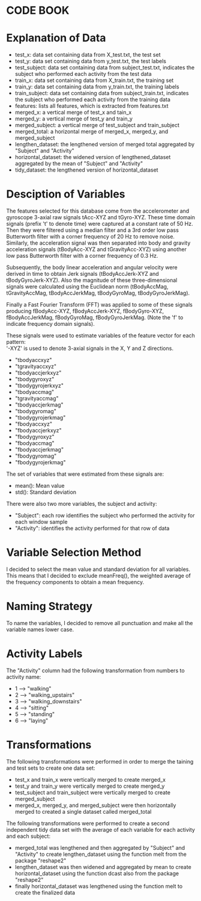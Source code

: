 CODE BOOK
========================================================

Explanation of Data
========================================================
- test_x: data set containing data from X_test.txt, the test set
- test_y: data set containing data from y_test.txt, the test labels
- test_subject: data set containing data from subject_test.txt, indicates the subject who performed each activity from the test data
- train_x: data set containing data from X_train.txt, the training set
- train_y: data set containing data from y_train.txt, the training labels
- train_subject: data set containing data from subject_train.txt, indicates the subject who performed each activity from the training data
- features: lists all features, which is extracted from features.txt
- merged_x: a vertical merge of test_x and tain_x
- merged_y: a vertical merge of test_y and train_y
- merged_subject: a vertical merge of test_subject and train_subject
- merged_total: a horizontal merge of merged_x, merged_y, and merged_subject
- lengthen_dataset: the lengthened version of merged total aggregated by "Subject" and "Activity"
- horizontal_dataset: the widened version of lengthened_dataset aggregated by the mean of "Subject" and "Activity"
- tidy_dataset: the lengthened version of horizontal_dataset

Desciption of Variables
========================================================
The features selected for this database come from the accelerometer and gyroscope 3-axial raw signals tAcc-XYZ and tGyro-XYZ. These time domain signals (prefix 't' to denote time) were captured at a constant rate of 50 Hz. Then they were filtered using a median filter and a 3rd order low pass Butterworth filter with a corner frequency of 20 Hz to remove noise. Similarly, the acceleration signal was then separated into body and gravity acceleration signals (tBodyAcc-XYZ and tGravityAcc-XYZ) using another low pass Butterworth filter with a corner frequency of 0.3 Hz. 

Subsequently, the body linear acceleration and angular velocity were derived in time to obtain Jerk signals (tBodyAccJerk-XYZ and tBodyGyroJerk-XYZ). Also the magnitude of these three-dimensional signals were calculated using the Euclidean norm (tBodyAccMag, tGravityAccMag, tBodyAccJerkMag, tBodyGyroMag, tBodyGyroJerkMag). 

Finally a Fast Fourier Transform (FFT) was applied to some of these signals producing fBodyAcc-XYZ, fBodyAccJerk-XYZ, fBodyGyro-XYZ, fBodyAccJerkMag, fBodyGyroMag, fBodyGyroJerkMag. (Note the 'f' to indicate frequency domain signals). 

These signals were used to estimate variables of the feature vector for each pattern:  
'-XYZ' is used to denote 3-axial signals in the X, Y and Z directions.

- "tbodyaccxyz"      
- "tgravityaccxyz"   
- "tbodyaccjerkxyz"  
- "tbodygyroxyz"     
- "tbodygyrojerkxyz"
- "tbodyaccmag"      
- "tgravityaccmag"   
- "tbodyaccjerkmag"  
- "tbodygyromag"     
- "tbodygyrojerkmag"
- "fbodyaccxyz"      
- "fbodyaccjerkxyz"  
- "fbodygyroxyz"     
- "fbodyaccmag"      
- "fbodyaccjerkmag" 
- "fbodygyromag"     
- "fbodygyrojerkmag"

The set of variables that were estimated from these signals are: 

- mean(): Mean value
- std(): Standard deviation

There were also two more variables, the subject and activity:
- "Subject": each row identifies the subject who performed the activity for each window sample                
- "Activity": identifies the activity performed for that row of data

Variable Selection Method
========================================================
I decided to select the mean value and standard deviation for all variables. This means that I decided to exclude meanFreq(), the weighted average of the frequency components to obtain a mean frequency.

Naming Strategy
========================================================
To name the variables, I decided to remove all punctuation and make all the variable names lower case.

Activity Labels
========================================================
The "Activity" column had the following transformation from numbers to activity name:
- 1 --> "walking"
- 2 --> "walking_upstairs"
- 3 --> "walking_downstairs"
- 4 --> "sitting"
- 5 --> "standing"
- 6 --> "laying"


Transformations
========================================================
The following transformations were performed in order to merge the taining and test sets to create one data set:
- test_x and train_x were vertically merged to create merged_x
- test_y and train_y were vertically merged to create merged_y
- test_subject and train_subject were vertically merged to create merged_subject
- merged_x, merged_y, and merged_subject were then horizontally merged to created a single dataset called merged_total

The following transformations were performed to create a second independent tidy data set with the average of each variable for each activity and each subject:
- merged_total was lengthened and then aggregated by "Subject" and "Activity" to create lengthen_dataset using the function melt from the package "reshape2"
- lengthen_dataset was then widened and aggregated by mean to create horizontal_dataset using the function dcast also from the package "reshape2"
- finally horizontal_dataset was lengthened using the function melt to create the finalized data


